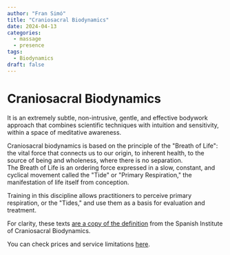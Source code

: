 ```yaml
---
author: "Fran Simó"
title: "Craniosacral Biodynamics"
date: 2024-04-13
categories:
  - massage
  - presence
tags:
  - Biodynamics
draft: false
---
```

# Craniosacral Biodynamics  

It is an extremely subtle, non-intrusive, gentle, and effective bodywork approach that combines scientific techniques with intuition and sensitivity, within a space of meditative awareness.  

Craniosacral biodynamics is based on the principle of the "Breath of Life": the vital force that connects us to our origin, to inherent health, to the source of being and wholeness, where there is no separation.  
The Breath of Life is an ordering force expressed in a slow, constant, and cyclical movement called the "Tide" or "Primary Respiration," the manifestation of life itself from conception.  

Training in this discipline allows practitioners to perceive primary respiration, or the "Tides," and use them as a basis for evaluation and treatment.  

For clarity, these texts [are a copy of the definition](https://biodinamicacraneosacral.org/es/que-es-2/) from the Spanish Institute of Craniosacral Biodynamics.  

You can check prices and service limitations [here](../prices/). 
